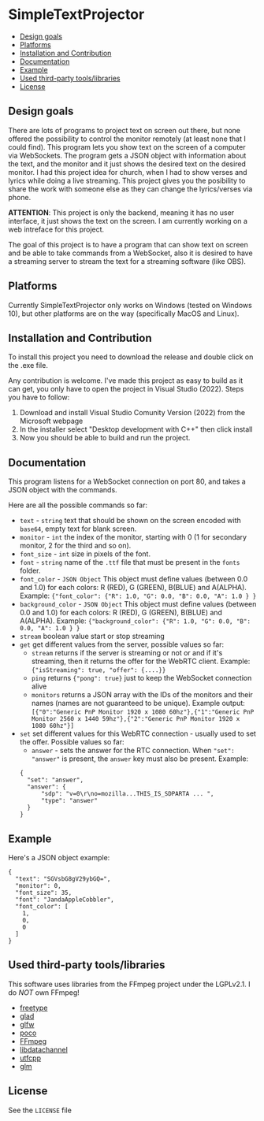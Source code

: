 # SimpleTextProjector

- [Design goals](#design-goals)
- [Platforms](#platforms)
- [Installation and Contribution](#installantion-and-contribution)
- [Documentation](#documentation)
- [Example](#example)
- [Used third-party tools/libraries](#used-third-party-tools/libraries)
- [License](#license)

## Design goals

There are lots of programs to project text on screen out there, but none offered the possibility to control the monitor remotely (at least none that I could find). This program lets you show text on the screen of a computer via WebSockets. The program gets a JSON object with information about the text, and the monitor and it just shows the desired text on the desired monitor. I had this project idea for church, when I had to show verses and lyrics while doing a live streaming. This project gives you the posibility to share the work with someone else as they can change the lyrics/verses via phone. 

**ATTENTION**: This project is only the backend, meaning it has no user interface, it just shows the text on the screen. I am currently working on a web intreface for this project. 

The goal of this project is to have a program that can show text on screen and be able to take commands from a WebSocket, also it is desired to have a streaming server to stream the text for a streaming software (like OBS).

## Platforms

Currently SimpleTextProjector only works on Windows (tested on Windows 10), but other platforms are on the way (specifically MacOS and Linux).

## Installation and Contribution

To install this project you need to download the release and double click on the .exe file. 

Any contribution is welcome. I've made this project as easy to build as it can get, you only have to open the project in Visual Studio (2022). Steps you have to follow:
1. Download and install Visual Studio Comunity Version (2022) from the Microsoft webpage
2. In the installer select "Desktop development with C++" then click install
3. Now you should be able to build and run the project.

## Documentation

This program listens for a WebSocket connection on port 80, and takes a JSON object with the commands.

Here are all the possible commands so far:

- ```text``` - ```string``` text that should be shown on the screen encoded with ```base64```, empty text for blank screen.
- ```monitor``` - ```int``` the index of the monitor, starting with 0 (1 for secondary monitor, 2 for the third and so on).
- ```font_size``` - ```int``` size in pixels of the font.
- ```font``` - ```string``` name of the ```.ttf``` file that must be present in the ```fonts``` folder.
- ```font_color``` - ```JSON Object``` This object must define values (between 0.0 and 1.0) for each colors: R (RED), G (GREEN), B(BLUE) and A(ALPHA). Example: ```{"font_color": {"R": 1.0, "G": 0.0, "B": 0.0, "A": 1.0 } }```
- ```background_color``` - ```JSON Object``` This object must define values (between 0.0 and 1.0) for each colors: R (RED), G (GREEN), B(BLUE) and A(ALPHA). Example: ```{"background_color": {"R": 1.0, "G": 0.0, "B": 0.0, "A": 1.0 } }```
- ```stream``` boolean value start or stop streaming
- ```get``` get different values from the server, possible values so far:
  - ```stream``` returns if the server is streaming or not or and if it's streaming, then it returns the offer for the WebRTC client. Example: ```{"isStreaming": true, "offer": {....}}```
  - ```ping``` returns ```{"pong": true}``` just to keep the WebSocket connection alive
  - ```monitors``` returns a JSON array with the IDs of the monitors and their names (names are not guaranteed to be unique). Example output: ```[{"0":"Generic PnP Monitor 1920 x 1080 60hz"},{"1":"Generic PnP Monitor 2560 x 1440 59hz"},{"2":"Generic PnP Monitor 1920 x 1080 60hz"}]```
- ```set``` set different values for this WebRTC connection - usually used to set the offer. Possible values so far:
  - ```answer``` - sets the answer for the RTC connection. When ```"set": "answer"``` is present, the ```answer``` key must also be present. Example:
  ```
  {
    "set": "answer",
	"answer": {
		"sdp": "v=0\r\no=mozilla...THIS_IS_SDPARTA ... ",
		"type": "answer"
	}
  }
  ```

## Example

Here's a JSON object example:

```
{
  "text": "SGVsbG8gV29ybGQ=",
  "monitor": 0,
  "font_size": 35,
  "font": "JandaAppleCobbler",
  "font_color": [
    1,
    0,
    0
  ]
}
```

## Used third-party tools/libraries

This software uses libraries from the FFmpeg project under the LGPLv2.1. I do *NOT* own FFmpeg!


- [freetype](https://freetype.org/)
- [glad](https://glad.dav1d.de/)
- [glfw](https://www.glfw.org/)
- [poco](https://pocoproject.org/)
- [FFmpeg](https://www.ffmpeg.org)
- [libdatachannel](https://github.com/paullouisageneau/libdatachannel)
- [utfcpp](https://github.com/nemtrif/utfcpp)
- [glm](https://github.com/g-truc/glm)

## License

See the ```LICENSE``` file